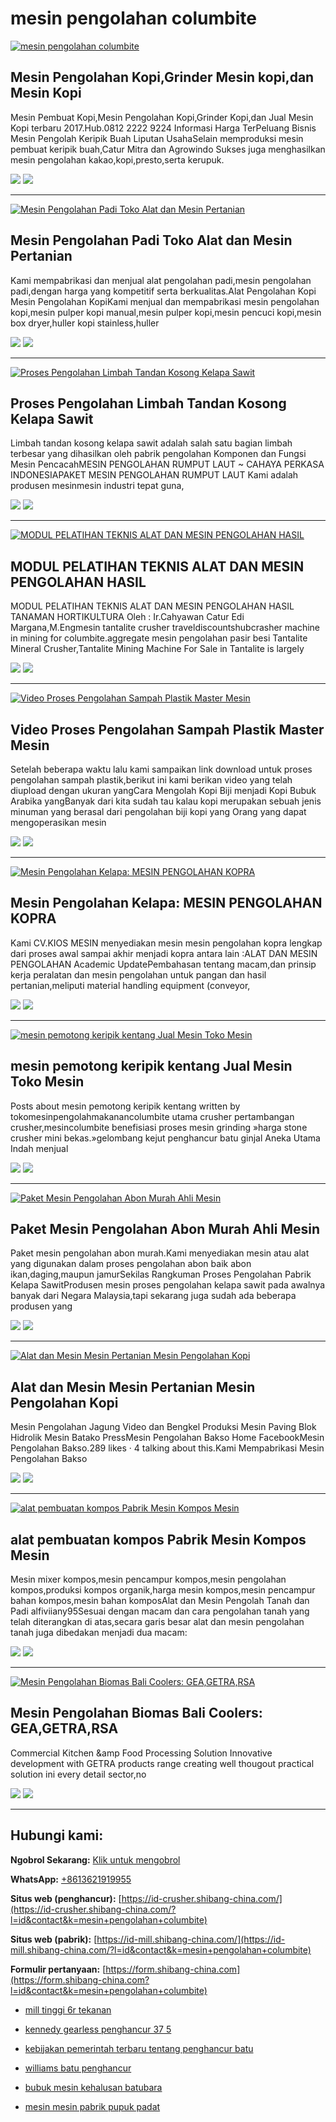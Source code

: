 # mesin pengolahan columbite

<a href="https://swt.shibang-china.com/?l=id&img&k=mesin+pengolahan+columbite" target="_blank">![mesin pengolahan columbite](http://static.shibang-china.com/all-800x300/883.jpg)</a>

## Mesin Pengolahan Kopi,Grinder Mesin kopi,dan Mesin Kopi
Mesin Pembuat Kopi,Mesin Pengolahan Kopi,Grinder Kopi,dan Jual Mesin Kopi terbaru 2017.Hub.0812 2222 9224 Informasi Harga TerPeluang Bisnis Mesin Pengolah Keripik Buah Liputan UsahaSelain memproduksi mesin pembuat keripik buah,Catur Mitra dan Agrowindo Sukses juga menghasilkan mesin pengolahan kakao,kopi,presto,serta kerupuk.


<a href="https://whatsapp.shibangsoft.com/WhatsApp.php" target="_blank" title="WhatsApp">![](http://static.shibang-china.com/icon/whatsapp.png)</a> <a href="https://swt.shibang-china.com/?l=id&icon&k=mesin+pengolahan+columbite" target="_blank">![](http://static.shibang-china.com/icon/chat-id.png)</a>

---

<a href="https://swt.shibang-china.com/?l=id&img&k=mesin+pengolahan+columbite" target="_blank">![Mesin Pengolahan Padi Toko Alat dan Mesin Pertanian](http://static.shibang-china.com/all-800x300/927.jpg)</a>

## Mesin Pengolahan Padi Toko Alat dan Mesin Pertanian
Kami mempabrikasi dan menjual alat pengolahan padi,mesin pengolahan padi,dengan harga yang kompetitif serta berkualitas.Alat Pengolahan Kopi Mesin Pengolahan KopiKami menjual dan mempabrikasi mesin pengolahan kopi,mesin pulper kopi manual,mesin pulper kopi,mesin pencuci kopi,mesin box dryer,huller kopi stainless,huller


<a href="https://whatsapp.shibangsoft.com/WhatsApp.php" target="_blank" title="WhatsApp">![](http://static.shibang-china.com/icon/whatsapp.png)</a> <a href="https://swt.shibang-china.com/?l=id&icon&k=mesin+pengolahan+columbite" target="_blank">![](http://static.shibang-china.com/icon/chat-id.png)</a>

---

<a href="https://swt.shibang-china.com/?l=id&img&k=mesin+pengolahan+columbite" target="_blank">![Proses Pengolahan Limbah Tandan Kosong Kelapa Sawit](http://static.shibang-china.com/all-800x300/930.jpg)</a>

## Proses Pengolahan Limbah Tandan Kosong Kelapa Sawit
Limbah tandan kosong kelapa sawit adalah salah satu bagian limbah terbesar yang dihasilkan oleh pabrik pengolahan Komponen dan Fungsi Mesin PencacahMESIN PENGOLAHAN RUMPUT LAUT ~ CAHAYA PERKASA INDONESIAPAKET MESIN PENGOLAHAN RUMPUT LAUT Kami adalah produsen mesinmesin industri tepat guna,


<a href="https://whatsapp.shibangsoft.com/WhatsApp.php" target="_blank" title="WhatsApp">![](http://static.shibang-china.com/icon/whatsapp.png)</a> <a href="https://swt.shibang-china.com/?l=id&icon&k=mesin+pengolahan+columbite" target="_blank">![](http://static.shibang-china.com/icon/chat-id.png)</a>

---

<a href="https://swt.shibang-china.com/?l=id&img&k=mesin+pengolahan+columbite" target="_blank">![MODUL PELATIHAN TEKNIS ALAT DAN MESIN PENGOLAHAN HASIL](http://static.shibang-china.com/all-800x300/1258.jpg)</a>

## MODUL PELATIHAN TEKNIS ALAT DAN MESIN PENGOLAHAN HASIL
MODUL PELATIHAN TEKNIS ALAT DAN MESIN PENGOLAHAN HASIL TANAMAN HORTIKULTURA Oleh : Ir.Cahyawan Catur Edi Margana,M.Engmesin tantalite crusher traveldiscountshubcrasher machine in mining for columbite.aggregate mesin pengolahan pasir besi Tantalite Mineral Crusher,Tantalite Mining Machine For Sale in Tantalite is largely


<a href="https://whatsapp.shibangsoft.com/WhatsApp.php" target="_blank" title="WhatsApp">![](http://static.shibang-china.com/icon/whatsapp.png)</a> <a href="https://swt.shibang-china.com/?l=id&icon&k=mesin+pengolahan+columbite" target="_blank">![](http://static.shibang-china.com/icon/chat-id.png)</a>

---

<a href="https://swt.shibang-china.com/?l=id&img&k=mesin+pengolahan+columbite" target="_blank">![Video Proses Pengolahan Sampah Plastik Master Mesin](http://static.shibang-china.com/all-800x300/554.jpg)</a>

## Video Proses Pengolahan Sampah Plastik Master Mesin
Setelah beberapa waktu lalu kami sampaikan link download untuk proses pengolahan sampah plastik,berikut ini kami berikan video yang telah diupload dengan ukuran yangCara Mengolah Kopi Biji menjadi Kopi Bubuk Arabika yangBanyak dari kita sudah tau kalau kopi merupakan sebuah jenis minuman yang berasal dari pengolahan biji kopi yang Orang yang dapat mengoperasikan mesin


<a href="https://whatsapp.shibangsoft.com/WhatsApp.php" target="_blank" title="WhatsApp">![](http://static.shibang-china.com/icon/whatsapp.png)</a> <a href="https://swt.shibang-china.com/?l=id&icon&k=mesin+pengolahan+columbite" target="_blank">![](http://static.shibang-china.com/icon/chat-id.png)</a>

---

<a href="https://swt.shibang-china.com/?l=id&img&k=mesin+pengolahan+columbite" target="_blank">![Mesin Pengolahan Kelapa: MESIN PENGOLAHAN KOPRA](http://static.shibang-china.com/all-800x300/11.jpg)</a>

## Mesin Pengolahan Kelapa: MESIN PENGOLAHAN KOPRA
Kami CV.KIOS MESIN menyediakan mesin mesin pengolahan kopra lengkap dari proses awal sampai akhir menjadi kopra antara lain :ALAT DAN MESIN PENGOLAHAN Academic UpdatePembahasan tentang macam,dan prinsip kerja peralatan dan mesin pengolahan untuk pangan dan hasil pertanian,meliputi material handling equipment (conveyor,


<a href="https://whatsapp.shibangsoft.com/WhatsApp.php" target="_blank" title="WhatsApp">![](http://static.shibang-china.com/icon/whatsapp.png)</a> <a href="https://swt.shibang-china.com/?l=id&icon&k=mesin+pengolahan+columbite" target="_blank">![](http://static.shibang-china.com/icon/chat-id.png)</a>

---

<a href="https://swt.shibang-china.com/?l=id&img&k=mesin+pengolahan+columbite" target="_blank">![mesin pemotong keripik kentang Jual Mesin Toko Mesin](http://static.shibang-china.com/all-800x300/421.jpg)</a>

## mesin pemotong keripik kentang Jual Mesin Toko Mesin
Posts about mesin pemotong keripik kentang written by tokomesinpengolahmakanancolumbite utama crusher pertambangan crusher,mesincolumbite benefisiasi proses mesin grinding »harga stone crusher mini bekas.»gelombang kejut penghancur batu ginjal Aneka Utama Indah menjual


<a href="https://whatsapp.shibangsoft.com/WhatsApp.php" target="_blank" title="WhatsApp">![](http://static.shibang-china.com/icon/whatsapp.png)</a> <a href="https://swt.shibang-china.com/?l=id&icon&k=mesin+pengolahan+columbite" target="_blank">![](http://static.shibang-china.com/icon/chat-id.png)</a>

---

<a href="https://swt.shibang-china.com/?l=id&img&k=mesin+pengolahan+columbite" target="_blank">![Paket Mesin Pengolahan Abon Murah Ahli Mesin](http://static.shibang-china.com/all-800x300/867.jpg)</a>

## Paket Mesin Pengolahan Abon Murah Ahli Mesin
Paket mesin pengolahan abon murah.Kami menyediakan mesin atau alat yang digunakan dalam proses pengolahan abon baik abon ikan,daging,maupun jamurSekilas Rangkuman Proses Pengolahan Pabrik Kelapa SawitProdusen mesin proses pengolahan kelapa sawit pada awalnya banyak dari Negara Malaysia,tapi sekarang juga sudah ada beberapa produsen yang


<a href="https://whatsapp.shibangsoft.com/WhatsApp.php" target="_blank" title="WhatsApp">![](http://static.shibang-china.com/icon/whatsapp.png)</a> <a href="https://swt.shibang-china.com/?l=id&icon&k=mesin+pengolahan+columbite" target="_blank">![](http://static.shibang-china.com/icon/chat-id.png)</a>

---

<a href="https://swt.shibang-china.com/?l=id&img&k=mesin+pengolahan+columbite" target="_blank">![Alat dan Mesin Mesin Pertanian Mesin Pengolahan Kopi](http://static.shibang-china.com/all-800x300/1402.jpg)</a>

## Alat dan Mesin Mesin Pertanian Mesin Pengolahan Kopi
Mesin Pengolahan Jagung Video dan Bengkel Produksi Mesin Paving Blok Hidrolik Mesin Batako PressMesin Pengolahan Bakso Home FacebookMesin Pengolahan Bakso.289 likes · 4 talking about this.Kami Mempabrikasi Mesin Pengolahan Bakso


<a href="https://whatsapp.shibangsoft.com/WhatsApp.php" target="_blank" title="WhatsApp">![](http://static.shibang-china.com/icon/whatsapp.png)</a> <a href="https://swt.shibang-china.com/?l=id&icon&k=mesin+pengolahan+columbite" target="_blank">![](http://static.shibang-china.com/icon/chat-id.png)</a>

---

<a href="https://swt.shibang-china.com/?l=id&img&k=mesin+pengolahan+columbite" target="_blank">![alat pembuatan kompos Pabrik Mesin Kompos Mesin](http://static.shibang-china.com/all-800x300/234.jpg)</a>

## alat pembuatan kompos Pabrik Mesin Kompos Mesin
Mesin mixer kompos,mesin pencampur kompos,mesin pengolahan kompos,produksi kompos organik,harga mesin kompos,mesin pencampur bahan kompos,mesin bahan komposAlat dan Mesin Pengolah Tanah dan Padi alfiviiany95Sesuai dengan macam dan cara pengolahan tanah yang telah diterangkan di atas,secara garis besar alat dan mesin pengolahan tanah juga dibedakan menjadi dua macam:


<a href="https://whatsapp.shibangsoft.com/WhatsApp.php" target="_blank" title="WhatsApp">![](http://static.shibang-china.com/icon/whatsapp.png)</a> <a href="https://swt.shibang-china.com/?l=id&icon&k=mesin+pengolahan+columbite" target="_blank">![](http://static.shibang-china.com/icon/chat-id.png)</a>

---

<a href="https://swt.shibang-china.com/?l=id&img&k=mesin+pengolahan+columbite" target="_blank">![Mesin Pengolahan Biomas Bali Coolers: GEA,GETRA,RSA](http://static.shibang-china.com/all-800x300/511.jpg)</a>

## Mesin Pengolahan Biomas Bali Coolers: GEA,GETRA,RSA
Commercial Kitchen &amp Food Processing Solution Innovative development with GETRA products range creating well thougout practical solution ini every detail sector,no

<a href="https://whatsapp.shibangsoft.com/WhatsApp.php" target="_blank" title="WhatsApp">![](http://static.shibang-china.com/icon/whatsapp.png)</a> <a href="https://swt.shibang-china.com/?l=id&icon&k=mesin+pengolahan+columbite" target="_blank">![](http://static.shibang-china.com/icon/chat-id.png)</a>

---
## Hubungi kami:

**Ngobrol Sekarang:** [Klik untuk mengobrol](https://swt.shibang-china.com?l=id&contact&k=mesin+pengolahan+columbite)

**WhatsApp:**  [+8613621919955](https://whatsapp.shibangsoft.com/WhatsApp.php)

**Situs web (penghancur):** [https://id-crusher.shibang-china.com/](https://id-crusher.shibang-china.com/?l=id&contact&k=mesin+pengolahan+columbite)

**Situs web (pabrik):** [https://id-mill.shibang-china.com/](https://id-mill.shibang-china.com/?l=id&contact&k=mesin+pengolahan+columbite)

**Formulir pertanyaan:** [https://form.shibang-china.com](https://form.shibang-china.com?l=id&contact&k=mesin+pengolahan+columbite)

* [mill tinggi 6r tekanan](../31/mill%20tinggi%206r%20tekanan.md)

* [kennedy gearless penghancur 37 5](../33/kennedy%20gearless%20penghancur%2037%205.md)

* [kebijakan pemerintah terbaru tentang penghancur batu](../33/kebijakan%20pemerintah%20terbaru%20tentang%20penghancur%20batu.md)

* [williams batu penghancur](../40/williams%20batu%20penghancur.md)

* [bubuk mesin kehalusan batubara](../38/bubuk%20mesin%20kehalusan%20batubara.md)

* [mesin mesin pabrik pupuk padat](../31/mesin%20mesin%20pabrik%20pupuk%20padat.md)